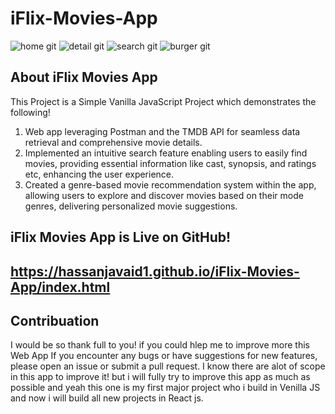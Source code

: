 # iFlix-Movies-App
![home git](https://github.com/Hassanjavaid1/iFlix-Movies-App/assets/128058491/c684d0bb-e7b4-4658-82ed-ce718e1712c3)
![detail git](https://github.com/Hassanjavaid1/iFlix-Movies-App/assets/128058491/1be31a77-1062-4eff-be83-35456c280107)
![search git](https://github.com/Hassanjavaid1/iFlix-Movies-App/assets/128058491/1d6f87cd-2639-49a1-bb62-8817e329afa2)
![burger git](https://github.com/Hassanjavaid1/iFlix-Movies-App/assets/128058491/2f39fd58-47d2-4d36-b5cd-ea5fa86b8724)


## About iFlix Movies App

This Project is a Simple Vanilla JavaScript Project which demonstrates the following!
1. Web app leveraging Postman and the TMDB API for seamless data retrieval and comprehensive movie details.
2. Implemented an intuitive search feature enabling users to easily find movies, providing essential information like cast, synopsis, and ratings etc, enhancing the user experience.
3. Created a genre-based movie recommendation system within the app, allowing users to explore and discover movies based on their mode genres, delivering personalized movie suggestions.

## iFlix Movies App is Live on GitHub!

## https://hassanjavaid1.github.io/iFlix-Movies-App/index.html

## Contribuation

I would be so thank full to you! if you could hlep me to improve more this Web App If you encounter any bugs or have suggestions for new features, please open an issue or submit a pull request.
I know there are alot of scope in this app to improve it! but i will fully try to improve this app as much as possible and yeah this one is my first major project who i build in Venilla JS and now i will build all new projects in React js.
